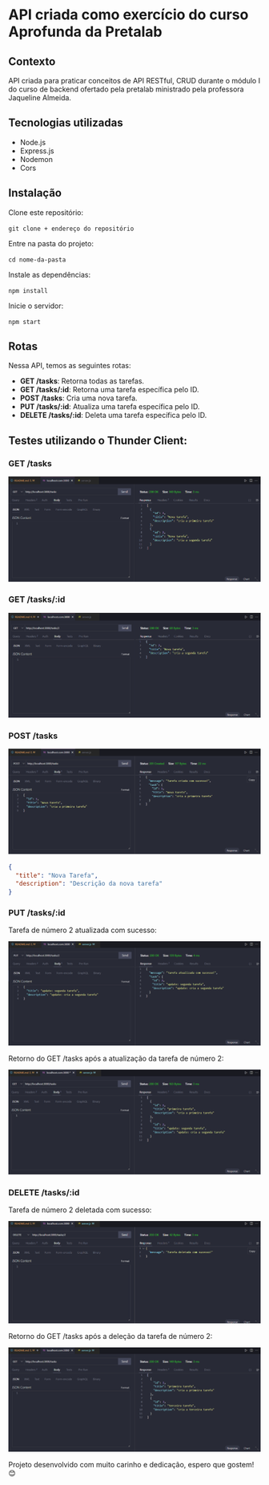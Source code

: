 # API criada como exercício do curso Aprofunda da Pretalab

## Contexto

API criada para praticar conceitos de API RESTful, CRUD durante o módulo I do curso de backend ofertado pela pretalab
ministrado pela professora Jaqueline Almeida.

## Tecnologias utilizadas

- Node.js
- Express.js
- Nodemon
- Cors

## Instalação

Clone este repositório:

``git clone + endereço do repositório``

Entre na pasta do projeto:

``cd nome-da-pasta``

Instale as dependências:

``npm install``

Inicie o servidor:

``npm start``

## Rotas

Nessa API, temos as seguintes rotas:

- **GET /tasks**: Retorna todas as tarefas.
- **GET /tasks/:id**: Retorna uma tarefa específica pelo ID.
- **POST /tasks**: Cria uma nova tarefa.
- **PUT /tasks/:id**: Atualiza uma tarefa específica pelo ID.
- **DELETE /tasks/:id**: Deleta uma tarefa específica pelo ID.

## Testes utilizando o Thunder Client: 

### GET /tasks

![retorna todas as tarefas criadas](image-1.png)

### GET /tasks/:id

![retorna uma tarefa por meio de seu ID](image-2.png)

### POST /tasks

![testando a rota de criação de tarefas](image.png)

```json
{
  "title": "Nova Tarefa",
  "description": "Descrição da nova tarefa"
}
```

### PUT /tasks/:id

Tarefa de número 2 atualizada com sucesso:

![atualiza a segunda tarefa com o texto correto](image-5.png)

Retorno do GET /tasks após a atualização da tarefa de número 2:

![retorno da rota GET tasks após a atualização da tarefa número 2](image-6.png)

### DELETE /tasks/:id

Tarefa de número 2 deletada com sucesso:

![deleta a tarefa de número 2](image-3.png)

Retorno do GET /tasks após a deleção da tarefa de número 2:

![rota GET com a ausência da tarefa numero 2 que foi deletada](image-4.png)

Projeto desenvolvido com muito carinho e dedicação, espero que gostem! 😊
